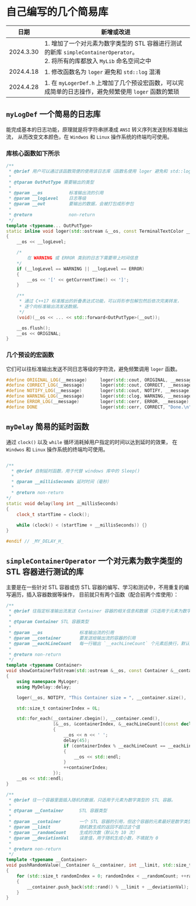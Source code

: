 # 自己编写的几个简易库

|日期|新增或改进|
|---|---|
|2024.3.30|1. 增加了一个对元素为数字类型的 STL 容器进行测试的新库 `simpleContainerOperator`。<br> 2. 将所有的库都放入 `MyLib` 命名空间之中|
|2024.4.18|1. 修改函数名为 `loger` 避免和 `std::log` 混淆|
|2024.4.28|1. 在 `myLogerDef.h` 上增加了几个预设宏函数，可以完成简单的日志操作，避免频繁使用 `loger` 函数的繁琐|

## `myLogDef` 一个简易的日志库

能完成基本的日志功能，原理就是将字符串拼凑成 `ANSI` 转义序列发送到标准输出流，
从而改变文本颜色，在 `Windwos` 和 `Linux` 操作系统的终端均可使用。

### 库核心函数如下所示

```C++
/**
 * @brief 用户可以通过该函数简便的使用该日志库（函数名使用 loger 避免和 std::log 混淆）
 *
 * @tparam OutPutType 需要输出的类型
 *
 * @param __os          标准输出流的引用
 * @param __logLevel    日志等级
 * @param __out         要输出的数据，会被打包成形参包
 *
 * @return              non-return
 */
template <typename... OutPutType>
static inline void loger(std::ostream &__os, const TerminalTextColor __logLevel, OutPutType... __out)
{
    __os << __logLevel;

    /*
        在 WARNING 或 ERROR 类别的日志下需要带上时间信息
    */
    if (__logLevel == WARNING || __logLevel == ERROR)
    {
        __os << '[' << getCurrentTime() << ']';
    }

    /**
     * 通过 C++17 标准推出的折叠表达式功能，可以将形参包解包然后依次完美转发，
     * 逐个向标准输出流发送数据。
     */
    (void)(__os << ... << std::forward<OutPutType>(__out));

    __os.flush();
    __os << ORIGINAL;
}
```

### 几个预设的宏函数

它们可以往标准输出发送不同日志等级的字符流，避免频繁调用 `loger` 函数。

```C++
#define ORIGINAL_LOG(__message)     loger(std::cout, ORIGINAL, __message);
#define CORRECT_LOG(__message)      loger(std::cout, CORRECT, __message);
#define NOTIFY_LOG(__message)       loger(std::cout, NOTIFY, __message);
#define WARNING_LOG(__message)      loger(std::clog, WARNING, __message);
#define ERROR_LOG(__message)        loger(std::cerr, ERROR, __message);
#define DONE                        loger(std::cerr, CORRECT, "Done.\n");
```

## `myDelay` 简易的延时函数

通过 `clock()` 以及 `while` 循环消耗掉用户指定的时间以达到延时的效果，
在 `Windwos` 和 `Linux` 操作系统的终端均可使用。

```C++

/**
  * @brief 自制延时函数，用于代替 windows 库中的 Sleep()
  * 
  * @param __millisSeconds 延时时间（毫秒）
  * 
  * @return non-return
*/
static void delay(long int __millisSeconds)
{
    clock_t startTime = clock();
    
    while (clock() < (startTime + __millisSeconds)) {}
}

#endif // _MY_DELAY_H_
```

## `simpleContainerOperator` 一个对元素为数字类型的 STL 容器进行测试的库

主要是在一些针对 STL 容器或仿 STL 容器的编写、学习和测试中，不用重复的编写遍历，插入容器数据等操作，
目前就只有两个函数（配合前两个库使用）：

```C++
/**
 * @brief 往指定标准输出流发送 Container 容器的相关信息和数据（只适用于元素为数字类型的 STL 容器）。
 *
 * @tparam Container STL 容器类型
 *
 * @param __os              标准输出流的引用
 * @param __container       要发送给输出流的容器的引用
 * @param __eachLineCount   每一行输出 `__eachLineCount` 个元素后换行，默认为 5
 *
 * @return non-return
 */
template <typename Container>
void showContainerToStream(std::ostream &__os, const Container &__container, std::size_t __eachLineCount = 5)
{
    using namespace MyLoger;
    using MyDelay::delay;

    loger(__os, NOTIFY, "This Container size = ", __container.size(), '\n');

    std::size_t containerIndex = 0L;

    std::for_each(__container.cbegin(), __container.cend(),
                  [&__os, &containerIndex, &__eachLineCount](const decltype((*__container.cbegin())) &n)
                  {
                      __os << n << ' ';
                      delay(45);
                      if (containerIndex % __eachLineCount == __eachLineCount - 1)
                      {
                          __os << std::endl;
                      }
                      ++containerIndex;
                  });
    __os << std::endl;
}

/**
 * @brief 往一个容器里面插入随机的数据，只适用于元素为数字类型的 STL 容器。
 *
 * @tparam __Container      STL 容器类型
 *
 * @param __container       一个 STL 容器的引用，但这个容器的元素最好是数字类型
 * @param __limit           随机数生成的返回不超过这个值
 * @param __randomCount     生成的次数（默认为 10 次）
 * @param __deviationVal    误差值，用于随机生成小数，不填就为 0
 *
 * @return non-return
 */
template <typename __Container>
void pushRandomValue(__Container &__container, int __limit, std::size_t __randomCount = 10, double __deviationVal = 0.0)
{
    for (std::size_t randomIndex = 0; randomIndex < __randomCount; ++randomIndex)
    {
        __container.push_back(std::rand() % __limit + __deviationVal);
    }
}
```
